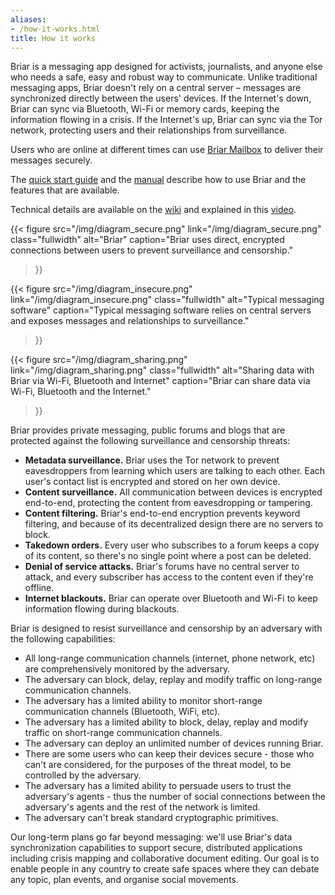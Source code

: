 ```yaml
---
aliases:
- /how-it-works.html
title: How it works
---
```


Briar is a messaging app designed for activists, journalists, and anyone
else who needs a safe, easy and robust way to communicate. Unlike
traditional messaging apps, Briar doesn't rely on a central server –
messages are synchronized directly between the users' devices. If the
Internet's down, Briar can sync via Bluetooth, Wi-Fi or memory cards, keeping the
information flowing in a crisis. If the Internet's up, Briar can sync
via the Tor network, protecting users and their relationships from
surveillance.

Users who are online at different times can use [Briar
Mailbox](/mailbox) to deliver their messages securely.

The [quick start guide](https://briarproject.org/quick-start) and
the [manual](https://briarproject.org/manual) describe how to use Briar
and the features that are available.

Technical details are available on
the [wiki](https://code.briarproject.org/briar/briar/wikis)
and explained in this [video](https://www.youtube.com/watch?v=sKuljekMzTc).

{{< figure src="/img/diagram_secure.png" link="/img/diagram_secure.png"
class="fullwidth" alt="Briar"
caption="Briar uses direct, encrypted connections between users to prevent surveillance and censorship."
>}}

{{< figure src="/img/diagram_insecure.png" link="/img/diagram_insecure.png"
class="fullwidth" alt="Typical messaging software"
caption="Typical messaging software relies on central servers and exposes messages and relationships to surveillance."
>}}

{{< figure src="/img/diagram_sharing.png" link="/img/diagram_sharing.png"
class="fullwidth"
alt="Sharing data with Briar via Wi-Fi, Bluetooth and Internet"
caption="Briar can share data via Wi-Fi, Bluetooth and the Internet."
>}}

Briar provides private messaging, public forums and blogs that are
protected against the following surveillance and censorship threats:

-   **Metadata surveillance.** Briar uses the Tor network to prevent
    eavesdroppers from learning which users are talking to each other.
    Each user's contact list is encrypted and stored on her own device.
-   **Content surveillance.** All communication between devices is
    encrypted end-to-end, protecting the content from eavesdropping
    or tampering.
-   **Content filtering.** Briar's end-to-end encryption prevents
    keyword filtering, and because of its decentralized design there are
    no servers to block.
-   **Takedown orders.** Every user who subscribes to a forum keeps a
    copy of its content, so there's no single point where a post can
    be deleted.
-   **Denial of service attacks.** Briar's forums have no central server
    to attack, and every subscriber has access to the content even if
    they're offline.
-   **Internet blackouts.** Briar can operate over Bluetooth and Wi-Fi
    to keep information flowing during blackouts.

Briar is designed to resist surveillance and censorship by an adversary
with the following capabilities:

-   All long-range communication channels (internet, phone network, etc)
    are comprehensively monitored by the adversary.
-   The adversary can block, delay, replay and modify traffic on
    long-range communication channels.
-   The adversary has a limited ability to monitor short-range
    communication channels (Bluetooth, WiFi, etc).
-   The adversary has a limited ability to block, delay, replay and
    modify traffic on short-range communication channels.
-   The adversary can deploy an unlimited number of devices
    running Briar.
-   There are some users who can keep their devices secure - those who
    can't are considered, for the purposes of the threat model, to be
    controlled by the adversary.
-   The adversary has a limited ability to persuade users to trust the
    adversary's agents - thus the number of social connections between
    the adversary's agents and the rest of the network is limited.
-   The adversary can't break standard cryptographic primitives.

Our long-term plans go far beyond messaging: we'll use Briar's data
synchronization capabilities to support secure, distributed applications
including crisis mapping and collaborative document editing. Our goal is
to enable people in any country to create safe spaces where they can
debate any topic, plan events, and organise social movements.
